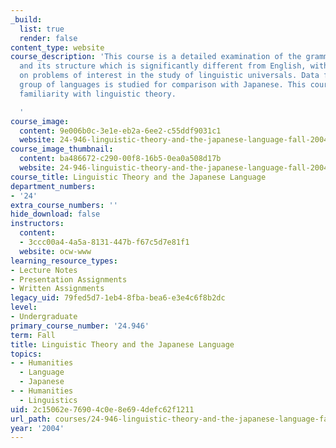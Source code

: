```yaml
---
_build:
  list: true
  render: false
content_type: website
course_description: 'This course is a detailed examination of the grammar of Japanese
  and its structure which is significantly different from English, with special emphasis
  on problems of interest in the study of linguistic universals. Data from a broad
  group of languages is studied for comparison with Japanese. This course assumes
  familiarity with linguistic theory.

  '
course_image:
  content: 9e006b0c-3e1e-eb2a-6ee2-c55ddf9031c1
  website: 24-946-linguistic-theory-and-the-japanese-language-fall-2004
course_image_thumbnail:
  content: ba486672-c290-00f8-16b5-0ea0a508d17b
  website: 24-946-linguistic-theory-and-the-japanese-language-fall-2004
course_title: Linguistic Theory and the Japanese Language
department_numbers:
- '24'
extra_course_numbers: ''
hide_download: false
instructors:
  content:
  - 3ccc00a4-4a5a-8131-447b-f67c5d7e81f1
  website: ocw-www
learning_resource_types:
- Lecture Notes
- Presentation Assignments
- Written Assignments
legacy_uid: 79fed5d7-1eb4-8fba-bea6-e3e4c6f8b2dc
level:
- Undergraduate
primary_course_number: '24.946'
term: Fall
title: Linguistic Theory and the Japanese Language
topics:
- - Humanities
  - Language
  - Japanese
- - Humanities
  - Linguistics
uid: 2c15062e-7690-4c0e-8e69-4defc62f1211
url_path: courses/24-946-linguistic-theory-and-the-japanese-language-fall-2004
year: '2004'
---
```


